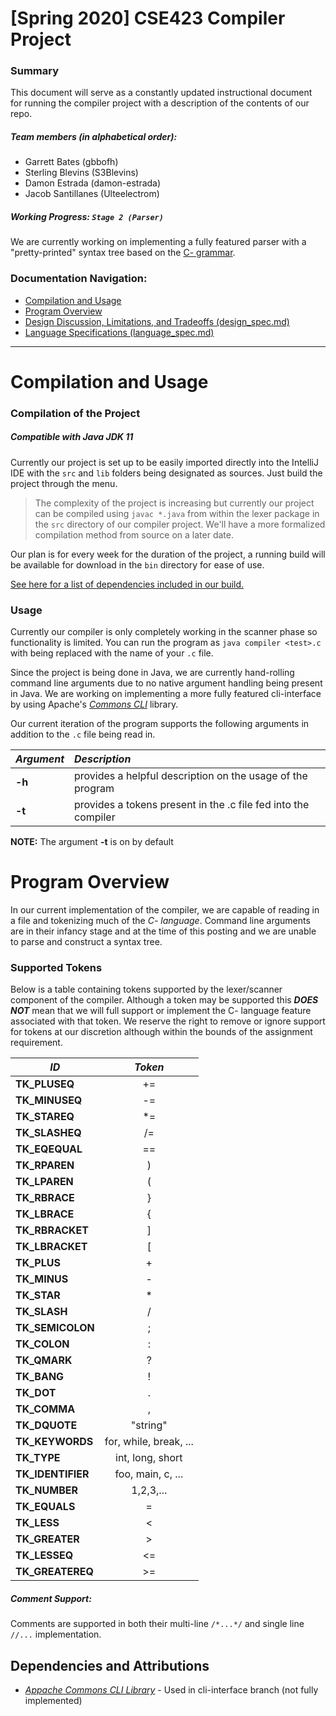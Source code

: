 # [Spring 2020] CSE423 Compiler Project
### Summary
This document will serve as a constantly updated instructional document for running the compiler project with a description of the contents of our repo.
##### Team members (in alphabetical order):
* Garrett Bates (gbbofh)
* Sterling Blevins (S3Blevins)
* Damon Estrada (damon-estrada)
* Jacob Santillanes (Ulteelectrom)


##### Working Progress: `Stage 2 (Parser)`

We are currently working on implementing a fully featured parser with a "pretty-printed" syntax tree based on the [C- grammar](http://marvin.cs.uidaho.edu/Teaching/CS445/c-Grammar.pdf).

### Documentation Navigation:
* [Compilation and Usage](#compilation-and-usage)
* [Program Overview](#program-overview)
* [Design Discussion, Limitations, and Tradeoffs (design_spec.md)](docs/design_spec.md)
* [Language Specifications (language_spec.md)](docs/language_spec.md)

---
# Compilation and Usage

### Compilation of the Project
##### Compatible with Java JDK 11
Currently our project is set up to be easily imported directly into the IntelliJ IDE with the `src` and `lib` folders being designated as sources. Just build the project through the menu.

> The complexity of the project is increasing but currently our project can be compiled using `javac *.java` from within the lexer package in the `src` directory of our compiler project. We'll have a more formalized compilation method from source on a later date.

Our plan is for every week for the duration of the project, a running build will be available for download in the `bin` directory for ease of use.

[See here for a list of dependencies included in our build.](dependencies-and-attributions)

### Usage
Currently our compiler is only completely working in the scanner phase so functionality is limited. You can run the program as `java compiler <test>.c` with <test> being replaced with the name of your `.c` file.

Since the project is being done in Java, we are currently hand-rolling command line arguments due to no native argument handling being present in Java. We are working on implementing a more fully featured cli-interface by using Apache's [*Commons CLI*](http://commons.apache.org/proper/commons-cli/) library.

Our current iteration of the program supports the following arguments in addition to the `.c` file being read in.

*Argument*  | *Description*
--- | :---
**-h** | provides a helpful description on the usage of the program
**-t** | provides a tokens present in the .c file fed into the compiler

**NOTE:** The argument **-t** is on by default

# Program Overview
In our current implementation of the compiler, we are capable of reading in a file and tokenizing much of the *C- language*. Command line arguments are in their infancy stage and at the time of this posting and we are unable to parse and construct a syntax tree.

### Supported Tokens
Below is a table containing tokens supported by the lexer/scanner component of the compiler. Although a token may be supported this ***DOES NOT*** mean that we will full support or implement the C- language feature associated with that token. We reserve the right to remove or ignore support for tokens at our discretion although within the bounds of the assignment requirement.

*ID*  | *Token*
--- | :---:
**TK_PLUSEQ** | +=
**TK_MINUSEQ** | -=
**TK_STAREQ** | *=
**TK_SLASHEQ** | /=
**TK_EQEQUAL** | ==
**TK_RPAREN** | )
**TK_LPAREN** | (
**TK_RBRACE** | }
**TK_LBRACE** | {
**TK_RBRACKET** | ]
**TK_LBRACKET** | [
**TK_PLUS** | +
**TK_MINUS** | -
**TK_STAR** | *
**TK_SLASH** | /
**TK_SEMICOLON** | ;
**TK_COLON** | :
**TK_QMARK** | ?
**TK_BANG** | !
**TK_DOT** | .
**TK_COMMA** | ,
**TK_DQUOTE** | "string"
**TK_KEYWORDS** | for, while, break, ...
**TK_TYPE** | int, long, short
**TK_IDENTIFIER** | foo, main, c, ...
**TK_NUMBER** | 1,2,3,...
**TK_EQUALS** | =
**TK_LESS** | <
**TK_GREATER** | >
**TK_LESSEQ** |<=
**TK_GREATEREQ** | >=

##### Comment Support:
Comments are supported in both their multi-line `/*...*/` and single line `//...` implementation.

## Dependencies and Attributions

* [*Appache Commons CLI Library*](http://commons.apache.org/proper/commons-cli/) - Used in cli-interface branch (not fully implemented)
